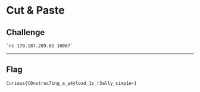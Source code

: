 # Cut & Paste

## Challenge
```
`nc 170.187.209.81 10007`
```

---
## Flag
```
Curious{C0nstruc7ing_a_p4yload_1s_r3ally_simp1e~}
```